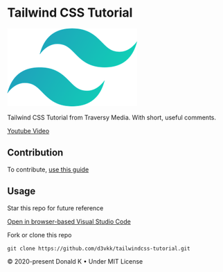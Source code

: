 # Tailwind CSS Tutorial

![Tailwind CSS](https://github.com/d3vkk/tailwindcss-tutorial/blob/master/tailwindcss-logo.png)

Tailwind CSS Tutorial from Traversy Media. With short, useful comments.

[Youtube Video](https://www.youtube.com/watch?v=UBOj6rqRUME)

## Contribution

To contribute, [use this guide](https://github.com/d3vkk/open-source/blob/master/CONTRIBUTING.md)

## Usage

Star this repo for future reference

[Open in browser-based Visual Studio Code](https://vscode.dev//github/d3vkk/tailwindcss-tutorial)

Fork or clone this repo
```
git clone https://github.com/d3vkk/tailwindcss-tutorial.git
```

© 2020-present Donald K • Under MIT License
